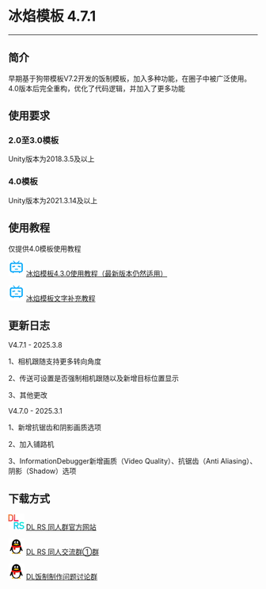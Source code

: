 # 冰焰模板 4.7.1
*****
## 简介
早期基于狗带模板V7.2开发的饭制模板，加入多种功能，在圈子中被广泛使用。4.0版本后完全重构，优化了代码逻辑，并加入了更多功能

## 使用要求
### 2.0至3.0模板
Unity版本为2018.3.5及以上

### 4.0模板
Unity版本为2021.3.14及以上

## 使用教程
仅提供4.0模板使用教程

![bili](img/bilibili.png) [冰焰模板4.3.0使用教程（最新版本仍然适用）](https://www.bilibili.com/video/BV1AN411q7wZ "哔哩哔哩")

![bili](img/bilibili.png) [冰焰模板文字补充教程](https://www.bilibili.com/read/readlist/rl832655 "哔哩哔哩")

## 更新日志
V4.7.1 - 2025.3.8

1、相机跟随支持更多转向角度

2、传送可设置是否强制相机跟随以及新增目标位置显示

3、其他更改

V4.7.0 - 2025.3.1

1、新增抗锯齿和阴影画质选项

2、加入铺路机

3、InformationDebugger新增画质（Video Quality）、抗锯齿（Anti Aliasing）、阴影（Shadow）选项

## 下载方式
![dlrs](img/dlrs.png) [DL RS 同人群官方网站](https://chinadlrs.com/app/?id=41 "DL RS 同人群官方网站")

![qq](img/qq.png) [DL RS 同人交流群①群](https://qm.qq.com/q/m6TkPE9AfS "QQ")

![qq](img/qq.png) [DL饭制制作问题讨论群](https://qm.qq.com/q/LuOHYyKV6U "QQ")